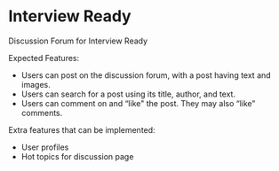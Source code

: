 # Interview Ready
Discussion Forum for Interview Ready


Expected Features:
- Users can post on the discussion forum, with a post having text and
images.
- Users can search for a post using its title, author, and text.
- Users can comment on and “like" the post. They may also “like"
comments.

Extra features that can be implemented:
- User profiles
- Hot topics for discussion page
